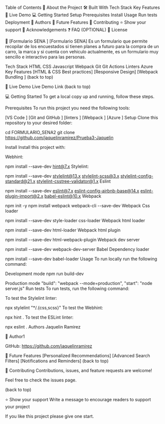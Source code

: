 Table of Contents 📖 About the Project 🛠 Built With Tech Stack Key Features 🚀 Live Demo 💻 Getting Started Setup Prerequisites Install Usage Run tests Deployment 👥 Authors 🔭 Future Features 🤝 Contributing ⭐️ Show your support 🙏 Acknowledgements ❓ FAQ (OPTIONAL) 📝 License

📖 [Formulario SENA ] [Formulario SENA] Es un formulario que permite recopilar de los encuestados si tienen planes a futuro para la compra de un carro, la marca y si cuenta con vehiculo actualmente, es un formulario muy sencillo e interactivo para las personas.

Tech Stack HTML CSS Javascript Webpack Git Git Actions Linters Azure Key Features [HTML & CSS Best practices] [Responsive Design] [Webpack Bundling ] (back to top)

🚀 Live Demo Live Demo Link (back to top)

💻 Getting Started To get a local copy up and running, follow these steps.

Prerequisites To run this project you need the following tools:

[VS Code ] [Git and GitHub ] [linters ] [Webpack ] [Azure ] Setup Clone this repository to your desired folder:

cd FORMULARIO_SENA2 git clone https://github.com/jaquelinramirez/Prueba3-Jaquelin

Install Install this project with:

Webhint:

 npm install --save-dev hint@7.x
Stylelint:

 npm install --save-dev stylelint@13.x stylelint-scss@3.x stylelint-config-standard@21.x stylelint-csstree-validator@1.x
Eslint

 npm install --save-dev eslint@7.x eslint-config-airbnb-base@14.x eslint-plugin-import@2.x babel-eslint@10.x
Webpack

 npm init -y
 npm install webpack webpack-cli --save-dev
Webpack Css loader

 npm install --save-dev style-loader css-loader
Webpack html loader

 npm install --save-dev html-loader
Webpack html plugin

 npm install --save-dev html-webpack-plugin
Webpack dev server

 npm install --save-dev webpack-dev-server
Babel Dependency loader

 npm install --save-dev babel-loader
Usage To run locally run the following command:

Development mode npm run build-dev

Production mode "build": "webpack --mode=production", "start": "node server.js" Run tests To run tests, run the following command:

To test the Stylelint linter:

npx stylelint "*/.{css,scss}"
To test the Webhint:

npx hint .
To test the ESLint linter:

npx eslint .
Authors
Jaquelin Ramirez

👤 Author1

GitHub: https://github.com/jaquelinramirez

🔭 Future Features [Personalized Recommendations] [Advanced Search Filters] [Notifications and Reminders] (back to top)

🤝 Contributing Contributions, issues, and feature requests are welcome!

Feel free to check the issues page.

(back to top)

⭐️ Show your support Write a message to encourage readers to support your project

If you like this project please give one start.
